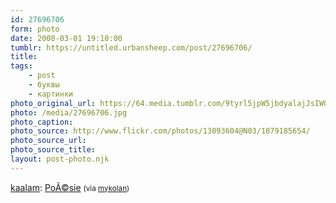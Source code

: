 ```yaml
---
id: 27696706
form: photo
date: 2008-03-01 19:10:00
tumblr: https://untitled.urbansheep.com/post/27696706/
title:
tags:
    - post
    - буквы
    - картинки
photo_original_url: https://64.media.tumblr.com/9tyrl5jpW5jbdyalajJsIWOi_500.jpg
photo: /media/27696706.jpg
photo_caption: 
photo_source: http://www.flickr.com/photos/13093604@N03/1879185654/
photo_source_url:
photo_source_title:
layout: post-photo.njk
---
```


<p><a href="http://flickr.com/photos/13093604@N03">kaalam</a>: <a href="http://www.flickr.com/photos/13093604@N03/1879185654/">PoÃ©sie</a> <small>(via <a href="http://mykolan.tumblr.com/post/26558229">mykolan</a>)</small></p>
